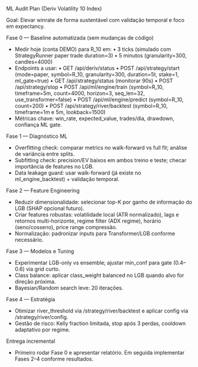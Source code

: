 ML Audit Plan (Deriv Volatility 10 Index)

Goal: Elevar winrate de forma sustentável com validação temporal e foco em expectancy.

Fase 0 — Baseline automatizada (sem mudanças de código)
- Medir hoje (conta DEMO) para R_10 em:
  • 3 ticks (simulado com StrategyRunner paper trade duration=3)
  • 5 minutos (granularity=300, candles=4000)
- Endpoints a usar:
  • GET /api/deriv/status
  • POST /api/strategy/start (mode=paper, symbol=R_10, granularity=300, duration=5t, stake=1, ml_gate=true)
  • GET /api/strategy/status (monitorar 90s)
  • POST /api/strategy/stop
  • POST /api/ml/engine/train (symbol=R_10, timeframe=5m, count=4000, horizon=3, seq_len=32, use_transformer=false)
  • POST /api/ml/engine/predict (symbol=R_10, count=200)
  • POST /api/strategy/river/backtest (symbol=R_10, timeframe=1m e 5m, lookback=1500)
- Métricas chave: win_rate, expected_value, trades/dia, drawdown, confiança ML gate.

Fase 1 — Diagnóstico ML
- Overfitting check: comparar metrics no walk-forward vs full fit; análise de variância entre splits.
- Subfitting check: precision/EV baixos em ambos treino e teste; checar importância de features no LGB.
- Data leakage guard: usar walk-forward (já existe no ml_engine_backtest) + validação temporal.

Fase 2 — Feature Engineering
- Reduzir dimensionalidade: selecionar top-K por ganho de informação do LGB (SHAP opcional futuro).
- Criar features robustas: volatilidade local (ATR normalizado), lags e retornos multi-horizonte, regime filter (ADX regime), horário (seno/cosseno), price range compressão.
- Normalização: padronizar inputs para Transformer/LGB conforme necessário.

Fase 3 — Modelos e Tuning
- Experimentar LGB-only vs ensemble; ajustar min_conf para gate (0.4–0.6) via grid curto.
- Class balance: aplicar class_weight balanced no LGB quando alvo for direção próxima.
- Bayesian/Random search leve: 20 iterações.

Fase 4 — Estratégia
- Otimizar river_threshold via /strategy/river/backtest e aplicar config via /strategy/river/config.
- Gestão de risco: Kelly fraction limitada, stop após 3 perdas, cooldown adaptativo por regime.

Entrega incremental
- Primeiro rodar Fase 0 e apresentar relatório. Em seguida implementar Fases 2–4 conforme resultados.

